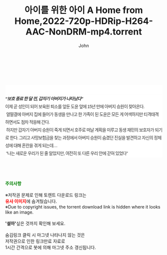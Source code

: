 ﻿---
layout: post
title:  "아이를 위한 아이 A Home from Home,2022-720p-HDRip-H264-AAC-NonDRM-mp4.torrent"
author: John
categories: [ 영화 ]
tags: [  ]
image:  
description: "아이를 위한 아이 A Home from Home,2022-720p-HDRip-H264-AAC-NonDRM-mp4 torrent 정보 공유"
toc: true
toc_sticky: true
---

<br>
<div class="view-img">
<a class="view_image" href="https://torrentmobile59.com/bbs/view_image.php?fn=%2Fdata%2Ffile%2Fmovie%2F3659260999_R4m5Iitp_1c4fd7156e8e6d29f54cf8da84774c4f580ce7c4.jpg" target="_blank"><img alt="" class="img-tag" content="https://torrentmobile59.com/data/file/movie/3659260999_R4m5Iitp_1c4fd7156e8e6d29f54cf8da84774c4f580ce7c4.jpg" itemprop="image" src="https://torrentmobile59.com/data/file/movie/3659260999_R4m5Iitp_1c4fd7156e8e6d29f54cf8da84774c4f580ce7c4.jpg"/></a><a class="view_image" href="https://torrentmobile59.com/bbs/view_image.php?fn=%2Fdata%2Ffile%2Fmovie%2F3659260999_lBGD9XOc_87607b8a182e6a31320b564ee0f5bb7bdf1b565f.jpg" target="_blank"><img alt="" class="img-tag" content="https://torrentmobile59.com/data/file/movie/3659260999_lBGD9XOc_87607b8a182e6a31320b564ee0f5bb7bdf1b565f.jpg" itemprop="image" src="https://torrentmobile59.com/data/file/movie/3659260999_lBGD9XOc_87607b8a182e6a31320b564ee0f5bb7bdf1b565f.jpg"/></a></div><div class="view-content" itemprop="description">
<p><br/></p><div class="title_area" style="margin:0px 0px 9px;padding:0px;list-style:none;font-size:12px;font-family:'나눔고딕', NanumGothic, '돋움', Dotum, Helvetica, 'AppleSDGothicNeo-Medium', AppleGothic, sans-serif;height:30px;float:none;background-color:rgb(255,255,255);"><h4 class="h_story" style="margin:5px 10px 0px 0px;padding:0px;list-style:none;font-size:12px;font-family:'돋움', sans-serif;height:18px;width:49px;background:url(&quot;https://ssl.pstatic.net/static/movie/2020/10/h_tx_sp5.png&quot;) no-repeat 0px -17px;float:left;"><strong class="blind" style="margin:0px;padding:0px;list-style:none;font-size:0px;font-family:inherit;color:inherit;width:1px;height:1px;line-height:0;">줄거리</strong></h4></div><h5 class="h_tx_story" style="margin:-7px 0px 1px;padding:0px;list-style:none;font-size:14px;font-family:'나눔고딕', NanumGothic, Helvetica, sans-serif;color:rgb(51,51,51);background-image:url(&quot;https://ssl.pstatic.net/static/movie/2014/01/blank.gif&quot;);letter-spacing:-1px;line-height:25px;background-color:rgb(255,255,255);">“보호 종료 한 달 전, 갑자기 아버지가 나타났다”</h5><p class="con_tx" style="margin-top:-1px;margin-bottom:-6px;list-style:none;font-size:14px;font-family:'나눔고딕', NanumGothic, '돋움', Dotum, Helvetica, 'AppleSDGothicNeo-Medium', AppleGothic, sans-serif;color:rgb(51,51,51);background-image:url(&quot;https://ssl.pstatic.net/static/movie/2014/01/blank.gif&quot;);letter-spacing:-1px;line-height:25px;background-color:rgb(255,255,255);">이제 곧 성인이 되어 보육원 퇴소를 앞둔 도윤 앞에 15년 만에 아버지 승원이 찾아온다.<br style="list-style:none;font-size:12px;font-family:'돋움', sans-serif;color:rgb(0,0,0);"/> 얼떨결에 아버지 집에 들어가 동생을 만나고 한 가족이 된 도윤은 모든 게 어색하지만 티격태격 하면서도 점차 적응해 간다.<br style="list-style:none;font-size:12px;font-family:'돋움', sans-serif;color:rgb(0,0,0);"/> 하지만 갑자기 아버지 승원이 죽게 되면서 호주로 떠날 계획을 미루고 동생 재민의 보호자가 되기로 한다. 그리고 사망보험금을 찾는 과정에서 아버지 승원이 숨겼던 진실을 발견하고 자신의 정체성에 대해 혼란을 겪게 되는데…<br style="list-style:none;font-size:12px;font-family:'돋움', sans-serif;color:rgb(0,0,0);"/> "나는 새로운 우리가 된 줄 알았지만, 여전히 또 다른 우리 안에 갇혀 있었다”</p> </div>
    
<br><br><br>
<p data-ke-size="size16"><b><span style="color: green;">주의사항</span></b><br /><br />※저작권 문제로 인해 토렌트 다운로드 링크는<br /><b><span style="color: red;">유사 이미지</span></b>에 숨겨뒀습니다.<br />※Due to copyright issues, the torrent download link is hidden where it looks like an image.<br /><br /><b>'설마'</b>싶은 것까지 확인해 보세요.<br /><br />숨김링크 클릭 시 마그넷 나타나지 않는 것은<br />저작권으로 인한 링크만료 자료로<br />1시간 간격으로 봇에 의해 마그넷 주소 갱신됩니다.</p>
